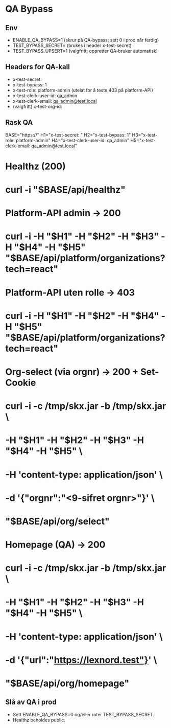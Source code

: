 # QA Bypass

## Env
- ENABLE_QA_BYPASS=1 (skrur på QA-bypass; sett 0 i prod når ferdig)
- TEST_BYPASS_SECRET=<hemmelig> (brukes i header x-test-secret)
- TEST_BYPASS_UPSERT=1 (valgfritt; oppretter QA-bruker automatisk)

## Headers for QA-kall
- x-test-secret: <hemmelig>
- x-test-bypass: 1
- x-test-role: platform-admin (utelat for å teste 403 på platform-API)
- x-test-clerk-user-id: qa_admin
- x-test-clerk-email: qa_admin@test.local
- (valgfritt) x-test-org-id: <org-uuid>

## Rask QA

BASE="https://<prod-domene>"
H1="x-test-secret: <hemmelig>"
H2="x-test-bypass: 1"
H3="x-test-role: platform-admin"
H4="x-test-clerk-user-id: qa_admin"
H5="x-test-clerk-email: qa_admin@test.local"

# Healthz (200)
# curl -i "$BASE/api/healthz"

# Platform-API admin → 200
# curl -i -H "$H1" -H "$H2" -H "$H3" -H "$H4" -H "$H5" "$BASE/api/platform/organizations?tech=react"

# Platform-API uten rolle → 403
# curl -i -H "$H1" -H "$H2" -H "$H4" -H "$H5" "$BASE/api/platform/organizations?tech=react"

# Org-select (via orgnr) → 200 + Set-Cookie
# curl -i -c /tmp/skx.jar -b /tmp/skx.jar \
#   -H "$H1" -H "$H2" -H "$H3" -H "$H4" -H "$H5" \
#   -H 'content-type: application/json' \
#   -d '{"orgnr":"<9-sifret orgnr>"}' \
#   "$BASE/api/org/select"

# Homepage (QA) → 200
# curl -i -c /tmp/skx.jar -b /tmp/skx.jar \
#   -H "$H1" -H "$H2" -H "$H3" -H "$H4" -H "$H5" \
#   -H 'content-type: application/json' \
#   -d '{"url":"https://lexnord.test"}' \
#   "$BASE/api/org/homepage"

## Slå av QA i prod
- Sett ENABLE_QA_BYPASS=0 og/eller roter TEST_BYPASS_SECRET.
- Healthz beholdes public.











